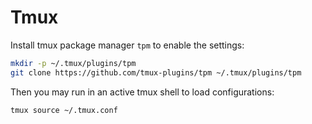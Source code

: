 # Tmux

Install tmux package manager `tpm` to enable the settings:

```sh
mkdir -p ~/.tmux/plugins/tpm
git clone https://github.com/tmux-plugins/tpm ~/.tmux/plugins/tpm
```

Then you may run in an active tmux shell to load configurations:

```sh
tmux source ~/.tmux.conf
```
